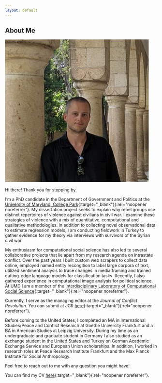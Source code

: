 ```yaml
---
layout: default
---
```


## About Me

<img class="profile-picture" src="profile.jpg">

Hi there! Thank you for stopping by.

I’m a PhD candidate in the Department of Government and Politics at the [University of Maryland, College Park](https://gvpt.umd.edu/){:target="_blank"}{:rel="noopener noreferrer"}. My dissertation project seeks to explain why rebel groups use distinct repertoires of violence against civilians in civil war. I examine these strategies of violence with a mix of quantitative, computational and qualitative methodologies. In addition to collecting novel observational data to estimate regression models, I am conducting fieldwork in Turkey to gather evidence for my theory via interviews with survivors of the Syrian civil war.

My enthusiasm for computational social science has also led to several collaborative projects that lie apart from my research agenda on intrastate conflict. Over the past years I built custom web scrapers to collect data online, employed named entity recongition to label large corpora of text, utilized sentiment analysis to trace changes in media framing and trained cutting-edge language models for classification tasks. Recently, I also gathered experience in computational image analysis for political science. At UMD I am a member of the [Interdisciplinary Laboratory of Computational Social Science](https://ilcss.umd.edu/){:target="_blank"}{:rel="noopener noreferrer"}. 

Currently, I serve as the managing editor at the *Journal of Conflict Resolution*. You can submit at JCR [here](https://journals.sagepub.com/home/jcr){:target="_blank"}{:rel="noopener noreferrer"}.

Before coming to the United States, I completed an MA in International Studies/Peace and Conflict Research at Goethe University Frankfurt and a BA in American Studies at Leipzig University. During my time as an undergraduate and graduate student in Germany I also studied as an exchange student in the United States and Turkey on German Academic Exchange Service and European Union scholarships. In addition, I worked in research roles at Peace Research Institute Frankfurt and the Max Planck Institute for Social Anthropology.

Feel free to reach out to me with any question you might have!

You can find my CV [here](/pdfs/cv_bauer.pdf){:target="_blank"}{:rel="noopener noreferrer"}.
